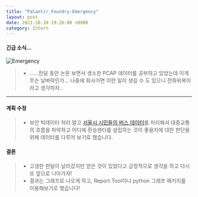 ```yaml
---
title: "Palantir_Foundry-Emergency"
layout: post
date: 2021-10-30 19:26:00 +0900
category: Intern
---
```


#### 긴급 소식...

![Emergency](https://user-images.githubusercontent.com/26592315/139520639-b52c782a-61bd-407f-a901-5270ad13eec7.jpg)

> - ......한달 동안 논문 보면서 생소한 PCAP 데이터를 공부하고 있었는데 이게 무슨 날벼락인가... 나중에 회사가면 이런 일이 생길 수 도 있으니 전화위복이라고 생각하자..

---

#### 계획 수정

> - 보안 빅데이터 처리 말고 [서울시 시민들의 버스 데이터](https://topis.seoul.go.kr/refRoom/openRefRoom_3_4.do)를 처리해서 대중교통의 흐름을 파악하고 어디에 환승센터를 설립하는 것이 좋을지에 대한 판단을 위해 데이터를 다루어 보기로 했습니다.

#### 결론

> - 고생한 한달이 날라갔지만 얻은 것이 있었다고 긍정적으로 생각을 하고 다시 또 앞으로 나아가자!
> - 결과는 그래프로 나오게 하고, Report Tool이나 python 그래프 패키지를 이용해보기로 했습니다!
